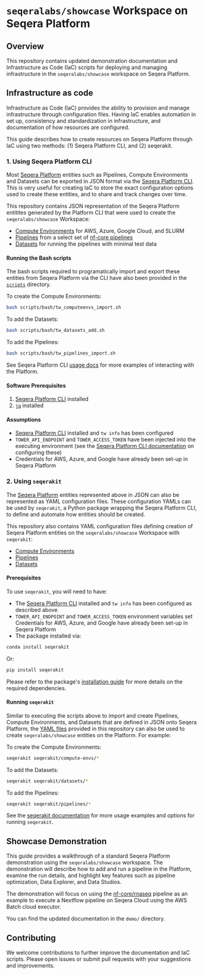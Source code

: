 # `seqeralabs/showcase` Workspace on Seqera Platform

## Overview

This repository contains updated demonstration documentation and Infrastructure as Code (IaC) scripts for deploying and managing infrastructure in the `seqeralabs/showcase` workspace on Seqera Platform.

## Infrastructure as code

Infrastructure as Code (IaC) provides the ability to provision and manage infrastructure through configuration files. Having IaC enables automation in set up, consistency and standardization in infrastructure, and documentation of how resources are configured.

This guide describes how to create resources on Seqera Platform through IaC using two methods: (1) Seqera Platform CLI, and (2) seqerakit.

### 1. Using Seqera Platform CLI

Most [Seqera Platform](https://seqera.io/platform/) entities such as Pipelines, Compute Environments and Datasets can be exported in JSON format via the [Seqera Platform CLI](https://github.com/seqeralabs/tower-cli#nextflow-tower-cli). This is very useful for creating IaC to store the exact configuration options used to create these entities, and to share and track changes over time.

This repository contains JSON representation of the Seqera Platform entitites generated by the Platform CLI that were used to create the `seqeralabs/showcase` Workspace:

- [Compute Environments](compute-envs) for AWS, Azure, Google Cloud, and SLURM
- [Pipelines](pipelines) from a select set of [nf-core pipelines](https://nf-co.re/pipelines)
- [Datasets](datasets) for running the pipelines with minimal test data

#### Running the Bash scripts

The bash scripts required to programatically import and export these entities from Seqera Platform via the CLI have also been provided in the [`scripts`](scripts) directory.

To create the Compute Environments:

```bash
bash scripts/bash/tw_computeenvs_import.sh
```

To add the Datasets:

```bash
bash scripts/bash/tw_datasets_add.sh
```

To add the Pipelines:

```bash
bash scripts/bash/tw_pipelines_import.sh
```

See Seqera Platform CLI [usage docs](https://github.com/seqeralabs/tower-cli/blob/master/USAGE.md#usage-examples) for more examples of interacting with the Platform.

#### Software Prerequisites

1. [Seqera Platform CLI](https://github.com/seqeralabs/tower-cli#1-installation) installed
2. [`jq`](https://stedolan.github.io/jq/) installed

#### Assumptions

- [Seqera Platform CLI](https://github.com/seqeralabs/tower-cli#1-installation) installed and `tw info` has been configured
- `TOWER_API_ENDPOINT` and `TOWER_ACCESS_TOKEN` have been injected into the executing environment (see the [Seqera Platform CLI documentation](https://github.com/seqeralabs/tower-cli/tree/master?tab=readme-ov-file#2-configuration) on configuring these)
- Credentials for AWS, Azure, and Google have already been set-up in Seqera Platform

### 2. Using `seqerakit`

The [Seqera Platform](https://https://seqera.io/platform/) entities represented above in JSON can also be represented as YAML configuration files. These configuration YAMLs can be used by `seqerakit`, a Python package wrapping the Seqera Platform CLI, to define and automate how entities should be created.

This repository also contains YAML configuration files defining creation of Seqera Platform entities on the `seqeralabs/showcase` Workspace with `seqerakit`:

- [Compute Environments](seqerakit/compute-envs/)
- [Pipelines](seqerakit/pipelines/)
- [Datasets](seqerakit/datasets/)

#### Prerequisites

To use `seqerakit`, you will need to have:

- The [Seqera Platform CLI](https://github.com/seqeralabs/tower-cli#1-installation) installed and `tw info` has been configured as described above
- `TOWER_API_ENDPOINT` and `TOWER_ACCESS_TOKEN` environment variables set
  Credentials for AWS, Azure, and Google have already been set-up in Seqera Platform
- The package installed via:

```bash
conda install seqerakit
```

Or:

```bash
pip install seqerakit
```

Please refer to the package's [installation guide](https://github.com/seqeralabs/seqera-kit?tab=readme-ov-file#installation) for more details on the required dependencies.

#### Running `seqerakit`

Similar to executing the scripts above to import and create Pipelines, Compute Environments, and Datasets that are defined in JSON onto Seqera Platform, the [YAML files](#using-seqerakit) provided in this repository can also be used to create `seqeralabs/showcase` entities on the Platform. For example:

To create the Compute Environments:

```bash
seqerakit seqerakit/compute-envs/*
```

To add the Datasets:

```bash
seqerakit seqerakit/datasets/*
```

To add the Pipelines:

```bash
seqerakit seqerakit/pipelines/*
```

See the [seqerakit documentation](https://github.com/seqeralabs/seqera-kit#-seqerakit) for more usage examples and options for running `seqerakit`.

## Showcase Demonstration

This guide provides a walkthrough of a standard Seqera Platform demonstration using the `seqeralabs/showcase` workspace. The demonstration will describe how to add and run a pipeline in the Platform, examine the run details, and highlight key features such as pipeline optimization, Data Explorer, and Data Studios.

The demonstration will focus on using the [nf-core/rnaseq](https://github.com/nf-core/rnaseq) pipeline as an example to execute a Nextflow pipeline on Seqera Cloud using the AWS Batch cloud executor.

You can find the updated documentation in the `demo/` directory.

## Contributing

We welcome contributions to further improve the documentation and IaC scripts. Please open issues or submit pull requests with your suggestions and improvements.
